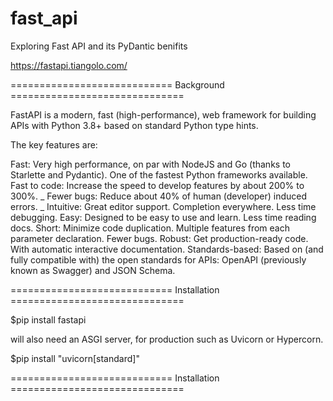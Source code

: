 # fast_api

Exploring Fast API and its PyDantic benifits

https://fastapi.tiangolo.com/

============================ Background ==============================

FastAPI is a modern, fast (high-performance), web framework for building APIs with Python 3.8+ based on standard Python type hints.

The key features are:

Fast: Very high performance, on par with NodeJS and Go (thanks to Starlette and Pydantic). One of the fastest Python frameworks available.
Fast to code: Increase the speed to develop features by about 200% to 300%. _
Fewer bugs: Reduce about 40% of human (developer) induced errors. _
Intuitive: Great editor support. Completion everywhere. Less time debugging.
Easy: Designed to be easy to use and learn. Less time reading docs.
Short: Minimize code duplication. Multiple features from each parameter declaration. Fewer bugs.
Robust: Get production-ready code. With automatic interactive documentation.
Standards-based: Based on (and fully compatible with) the open standards for APIs: OpenAPI (previously known as Swagger) and JSON Schema.

============================ Installation ==============================

$pip install fastapi

will also need an ASGI server, for production such as Uvicorn or Hypercorn.

$pip install "uvicorn[standard]"

============================ Installation ==============================

